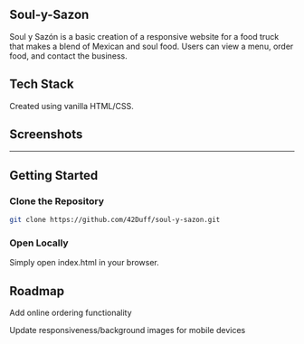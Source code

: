 ## Soul-y-Sazon
Soul y Sazón is a basic creation of a responsive website for a food truck that makes a blend of Mexican and soul food. Users can view a menu, order food, and contact the business.

## Tech Stack
Created using vanilla HTML/CSS.

## Screenshots

---

## Getting Started

### Clone the Repository
```bash
git clone https://github.com/42Duff/soul-y-sazon.git
```
### Open Locally

Simply open index.html in your browser.

## Roadmap

 Add online ordering functionality

 Update responsiveness/background images for mobile devices
